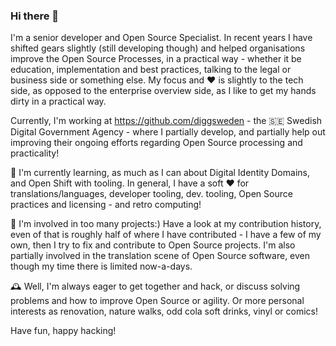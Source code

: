 ### Hi there 👋

I'm a senior developer and Open Source Specialist. In recent years I have shifted gears slightly (still developing though) and helped organisations improve the Open Source Processes, in a practical way - whether it be education, implementation and best practices, talking to the legal or business side or something else. My focus and :heart: is slightly to the tech side, as opposed to the enterprise overview side, as I like to get my hands dirty in a practical way. 


Currently, I'm working at https://github.com/diggsweden - the 🇸🇪 Swedish Digital Government Agency - where I partially develop, and partially help out improving their ongoing efforts regarding Open Source processing and practicality!

🌱 I'm currently learning, as much as I can about Digital Identity Domains, and Open Shift with tooling. In general, I have a soft ❤️ for translations/languages, developer tooling, dev. tooling, Open Source practices and licensing - and retro computing!

🥔 I'm involved in too many projects:) Have a look at my contribution history, even of that is roughly half of where I have contributed - I have a few of my own, then I try to fix and contribute to Open Source projects. I'm also partially involved in the translation scene of Open Source software, even though my time there is limited now-a-days.

🕰️ Well, I'm always eager to get together and hack, or discuss solving problems and how to improve Open Source or agility. Or more personal interests as renovation, nature walks, odd cola soft drinks, vinyl or comics!

Have fun, happy hacking!

